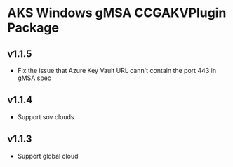 # AKS Windows gMSA CCGAKVPlugin Package

## v1.1.5
- Fix the issue that Azure Key Vault URL cann't contain the port 443 in gMSA spec

## v1.1.4
- Support sov clouds

## v1.1.3
- Support global cloud
